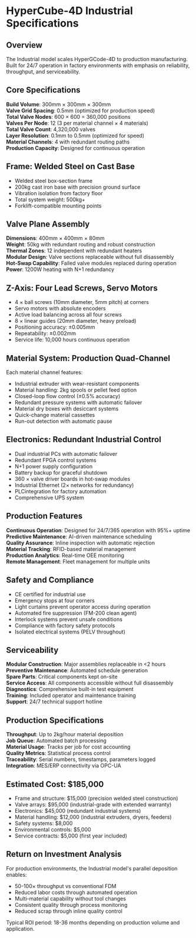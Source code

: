 # HyperCube-4D Industrial Specifications

## Overview
The Industrial model scales HyperGCode-4D to production manufacturing. Built for 24/7 operation in factory environments with emphasis on reliability, throughput, and serviceability.

## Core Specifications
**Build Volume**: 300mm × 300mm × 300mm  
**Valve Grid Spacing**: 0.5mm (optimized for production speed)  
**Total Valve Nodes**: 600 × 600 = 360,000 positions  
**Valves Per Node**: 12 (3 per material channel × 4 materials)  
**Total Valve Count**: 4,320,000 valves  
**Layer Resolution**: 0.1mm to 0.5mm (optimized for speed)  
**Material Channels**: 4 with redundant routing paths  
**Production Capacity**: Designed for continuous operation

## Frame: Welded Steel on Cast Base
- Welded steel box-section frame
- 200kg cast iron base with precision ground surface
- Vibration isolation from factory floor
- Total system weight: 500kg+
- Forklift-compatible mounting points

## Valve Plane Assembly
**Dimensions**: 400mm × 400mm × 80mm  
**Weight**: 50kg with redundant routing and robust construction  
**Thermal Zones**: 12 independent with redundant heaters  
**Modular Design**: Valve sections replaceable without full disassembly  
**Hot-Swap Capability**: Failed valve modules replaced during operation  
**Power**: 1200W heating with N+1 redundancy

## Z-Axis: Four Lead Screws, Servo Motors
- 4 × ball screws (10mm diameter, 5mm pitch) at corners
- Servo motors with absolute encoders
- Active load balancing across all four screws
- 8 × linear guides (20mm diameter, heavy preload)
- Positioning accuracy: ±0.005mm
- Repeatability: ±0.002mm
- Service life: 10,000 hours continuous operation

## Material System: Production Quad-Channel
Each material channel features:
- Industrial extruder with wear-resistant components
- Material handling: 2kg spools or pellet feed option
- Closed-loop flow control (±0.5% accuracy)
- Redundant pressure systems with automatic failover
- Material dry boxes with desiccant systems
- Quick-change material cassettes
- Run-out detection with automatic pause

## Electronics: Redundant Industrial Control
- Dual industrial PCs with automatic failover
- Redundant FPGA control systems
- N+1 power supply configuration
- Battery backup for graceful shutdown
- 360 × valve driver boards in hot-swap modules
- Industrial Ethernet (2× networks for redundancy)
- PLCintegration for factory automation
- Comprehensive UPS system

## Production Features
**Continuous Operation**: Designed for 24/7/365 operation with 95%+ uptime  
**Predictive Maintenance**: AI-driven maintenance scheduling  
**Quality Assurance**: Inline inspection with automatic rejection  
**Material Tracking**: RFID-based material management  
**Production Analytics**: Real-time OEE monitoring  
**Remote Management**: Fleet management for multiple units

## Safety and Compliance
- CE certified for industrial use
- Emergency stops at four corners
- Light curtains prevent operator access during operation
- Automated fire suppression (FM-200 clean agent)
- Interlock systems prevent unsafe conditions
- Compliance with factory safety protocols
- Isolated electrical systems (PELV throughout)

## Serviceability
**Modular Construction**: Major assemblies replaceable in <2 hours  
**Preventive Maintenance**: Automated schedule generation  
**Spare Parts**: Critical components kept on-site  
**Service Access**: All components accessible without full disassembly  
**Diagnostics**: Comprehensive built-in test equipment  
**Training**: Included operator and maintenance training  
**Support**: 24/7 technical support hotline

## Production Specifications
**Throughput**: Up to 2kg/hour material deposition  
**Job Queue**: Automated batch processing  
**Material Usage**: Tracks per job for cost accounting  
**Quality Metrics**: Statistical process control  
**Traceability**: Serial numbers, timestamps, parameters logged  
**Integration**: MES/ERP connectivity via OPC-UA

## Estimated Cost: $185,000
- Frame and structure: $15,000 (precision welded steel construction)
- Valve arrays: $95,000 (industrial-grade with extended warranty)
- Electronics: $45,000 (redundant industrial systems)
- Material handling: $12,000 (industrial extruders, dryers, feeders)
- Safety systems: $8,000
- Environmental controls: $5,000
- Service contracts: $5,000 (first year included)

## Return on Investment Analysis
For production environments, the Industrial model's parallel deposition enables:
- 50-100× throughput vs conventional FDM
- Reduced labor costs through automated operation
- Multi-material capability without tool changes
- Consistent quality through process monitoring
- Reduced scrap through inline quality control

Typical ROI period: 18-36 months depending on production volume and application.
